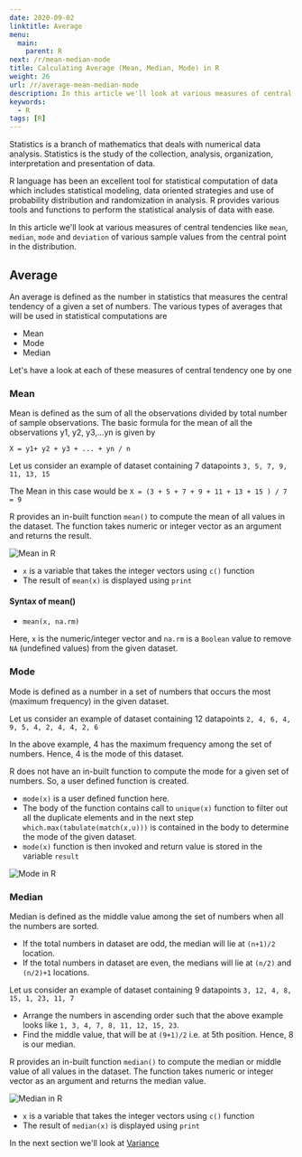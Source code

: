 ```yaml
---
date: 2020-09-02
linktitle: Average
menu:
  main:
    parent: R
next: /r/mean-median-mode
title: Calculating Average (Mean, Median, Mode) in R
weight: 26
url: /r/average-mean-median-mode
description: In this article we'll look at various measures of central tendencies like mean, median, mode and deviation of various sample values from the central point in the distribution.
keywords:
  - R
tags: [R]  
---
```

Statistics is a branch of mathematics that deals with numerical data analysis. Statistics is the study of the collection, analysis, organization, interpretation and presentation of data.

R language has been an excellent tool for statistical computation of data which includes statistical modeling, data oriented strategies and use of probability distribution and randomization in analysis. R provides various tools and functions to perform the statistical analysis of data with ease.

In this article we'll look at various measures of central tendencies like `mean`, `median`, `mode` and `deviation` of various sample values from the central point in the distribution.

## Average
An average is defined as the number in statistics that measures the central tendency of a given a set of numbers. The various types of averages that will be used in statistical computations are

- Mean
- Mode
- Median

Let's have a look at each of these measures of central tendency one by one

### Mean
Mean is defined as the sum of all the observations divided by total number of sample observations. The basic formula for the mean of all the observations y1, y2, y3,…yn is given by 

`X = y1+ y2 + y3 + ... + yn / n`

Let us consider an example of dataset containing 7 datapoints `3, 5, 7, 9, 11, 13, 15`

The Mean in this case would be `X = (3 + 5 + 7 + 9 + 11 + 13 + 15 ) / 7 = 9`

R provides an in-built function `mean()` to compute the mean of all values in the dataset. The function  takes numeric or integer vector as an argument and returns the result.

![Mean in R](/images/R/R-mean.png "Mean")

- `x` is a variable that takes the integer vectors using `c()` function
- The result of `mean(x)` is displayed using `print`

#### Syntax of mean()
- `mean(x, na.rm)`

Here, `x` is the numeric/integer vector and `na.rm` is a `Boolean` value to remove `NA` (undefined values) from the given dataset.

### Mode 
Mode is defined as a number in a set of numbers that occurs the most (maximum frequency) in the given dataset.

Let us consider an example of dataset containing 12 datapoints `2, 4, 6, 4, 9, 5, 4, 2, 4, 4, 2, 6`

In the above example, 4 has the maximum frequency among the set of numbers. Hence, 4 is the mode of this dataset.

R does not have an in-built function to compute the mode for a given set of numbers. So, a user defined function is created.

- `mode(x)` is a user defined function here.
- The body of the function contains call to `unique(x)` function to filter out all the duplicate elements and in the next step `which.max(tabulate(match(x,u)))` is contained in the body to determine the mode of the given dataset.
- `mode(x)` function is then invoked and return value is stored in the variable `result`

![Mode in R](/images/R/R-mode.png "Mode")

### Median
Median is defined as the middle value among the set of numbers when all the numbers are sorted. 

- If the total numbers in dataset are odd, the median will lie at `(n+1)/2` location.
- If the total numbers in dataset are even, the medians will lie at `(n/2)` and `(n/2)+1` locations.

Let us consider an example of dataset containing 9 datapoints `3, 12, 4, 8, 15, 1, 23, 11, 7`

- Arrange the numbers in ascending order such that the above example looks like `1, 3, 4, 7, 8, 11, 12, 15, 23`.
- Find the middle value, that will be at `(9+1)/2` i.e. at 5th position. Hence, 8 is our median.

R provides an in-built function `median()` to compute the median or middle value of all values in the dataset. The function takes numeric or integer vector as an argument and returns the median value.

![Median in R](/images/R/R-median.png "Median")

- `x` is a variable that takes the integer vectors using `c()` function
- The result of `median(x)` is displayed using `print`

In the next section we'll look at [Variance](/r/variance)